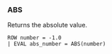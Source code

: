 <!--
This is generated by ESQL’s AbstractFunctionTestCase. Do no edit it. See ../README.md for how to regenerate it.
-->

### ABS
Returns the absolute value.

```esql
ROW number = -1.0
| EVAL abs_number = ABS(number)
```
